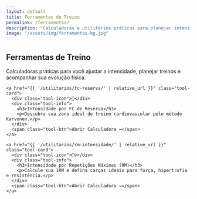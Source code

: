 ```yaml
---
layout: default
title: Ferramentas de Treino
permalink: /ferramentas/
description: "Calculadoras e utilitários práticos para planejar intensidade, carga e frequência de treino com base científica."
image: "/assets/img/ferramentas-bg.jpg"
---
```


<section class="tools-hero">
  <h1>Ferramentas de Treino</h1>
  <p>Calculadoras práticas para você ajustar a intensidade, planejar treinos e acompanhar sua evolução física.</p>
</section>

<section class="tools-list">
  <div class="tools-grid">

    <a href="{{ '/utilitarios/fc-reserva/' | relative_url }}" class="tool-card">
      <div class="tool-icon">💓</div>
      <div class="tool-info">
        <h3>Intensidade por FC de Reserva</h3>
        <p>Descubra sua zona ideal de treino cardiovascular pelo método Karvonen.</p>
      </div>
      <span class="tool-btn">Abrir Calculadora →</span>
    </a>

    <a href="{{ '/utilitarios/rm-intensidade/' | relative_url }}" class="tool-card">
      <div class="tool-icon">🏋️‍♀️</div>
      <div class="tool-info">
        <h3>Intensidade por Repetições Máximas (RM)</h3>
        <p>Calcule sua 1RM e defina cargas ideais para força, hipertrofia e resistência.</p>
      </div>
      <span class="tool-btn">Abrir Calculadora →</span>
    </a>

  </div>
</section>
